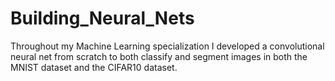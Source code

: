 # Building_Neural_Nets
Throughout my Machine Learning specialization I developed a convolutional neural net from scratch to both classify and segment images in both the MNIST dataset and the CIFAR10 dataset.

